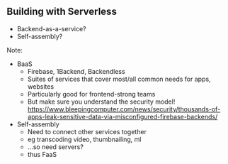 ## Building with Serverless

- Backend-as-a-service?
- Self-assembly?

Note:
 - BaaS
   - Firebase, 1Backend, Backendless
   - Suites of services that cover most/all common needs for apps, websites
   - Particularly good for frontend-strong teams
   - But make sure you understand the security model! https://www.bleepingcomputer.com/news/security/thousands-of-apps-leak-sensitive-data-via-misconfigured-firebase-backends/
 - Self-assembly
   - Need to connect other services together
   - eg transcoding video, thumbnailing, ml
   - ...so need servers?
   - thus FaaS
